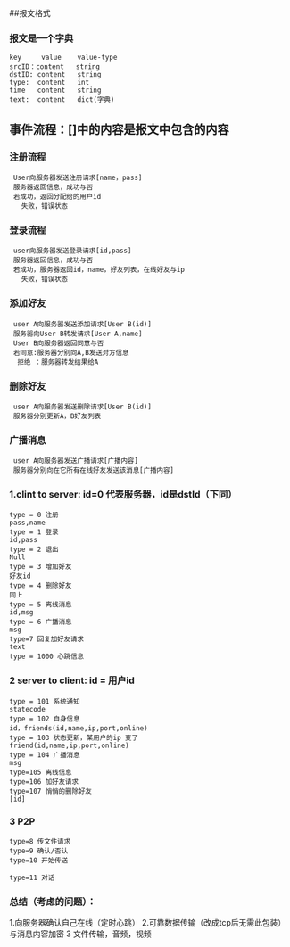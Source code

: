 ##报文格式
### 报文是一个字典
    key     value    value-type
    srcID：content   string
    dstID: content   string
    type:  content   int
    time   content   string
    text:  content   dict(字典)

## 事件流程：[]中的内容是报文中包含的内容

### 注册流程
     User向服务器发送注册请求[name，pass]
     服务器返回信息，成功与否
     若成功，返回分配给的用户id
       失败，错误状态
### 登录流程
     user向服务器发送登录请求[id,pass]
     服务器返回信息，成功与否
     若成功，服务器返回id，name，好友列表，在线好友与ip
       失败，错误状态
### 添加好友
     user A向服务器发送添加请求[User B(id)]
     服务器向User B转发请求[User A,name]
     User B向服务器返回同意与否
     若同意:服务器分别向A,B发送对方信息
      拒绝 ：服务器转发结果给A
### 删除好友
     user A向服务器发送删除请求[User B(id)]
     服务器分别更新A，B好友列表
### 广播消息
     user A向服务器发送广播请求[广播内容]
     服务器分别向在它所有在线好友发送该消息[广播内容]
    
     
###  1.clint to server: id=0 代表服务器，id是dstId（下同）
    type = 0 注册
    pass,name
    type = 1 登录
    id,pass
    type = 2 退出
    Null
    type = 3 增加好友
    好友id
    type = 4 删除好友
    同上
    type = 5 离线消息
    id,msg
    type = 6 广播消息
    msg
    type=7 回复加好友请求
    text
    type = 1000 心跳信息
    
### 2 server to client: id = 用户id
    type = 101 系统通知
    statecode
    type = 102 自身信息
    id，friends(id,name,ip,port,online)
    type = 103 状态更新，某用户的ip 变了
    friend(id,name,ip,port,online)
    type = 104 广播消息
    msg
    type=105 离线信息
    type=106 加好友请求
    type=107 悄悄的删除好友
    [id]
    
    
### 3 P2P     
    type=8 传文件请求
    type=9 确认/否认
    type=10 开始传送
    
    type=11 对话
    
  

### 总结（考虑的问题）：
  1.向服务器确认自己在线（定时心跳）
  2.可靠数据传输（改成tcp后无需此包装）与消息内容加密
  3 文件传输，音频，视频

